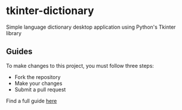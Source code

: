 # tkinter-dictionary
Simple language dictionary desktop application using Python's Tkinter library
## Guides
To make changes to this project, you must follow three steps:
- Fork the repository
- Make your changes
- Submit a pull request

Find a full guide [here](https://docs.github.com/en/pull-requests/collaborating-with-pull-requests/working-with-forks/fork-a-repo?tool=webui)

